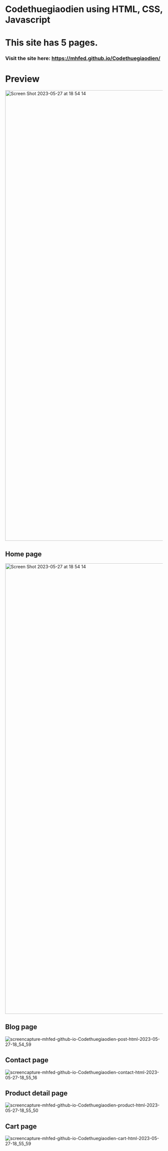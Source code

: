 # Codethuegiaodien using HTML, CSS, Javascript
# This site has 5 pages.
### Visit the site here: https://mhfed.github.io/Codethuegiaodien/

# Preview

<img width="1440" alt="Screen Shot 2023-05-27 at 18 54 14" src="https://github.com/mhfed/Codethuegiaodien/assets/99587167/d39861cb-dcf6-4b3f-8acf-2ed55fccb31d">

## Home page
<img width="1440" alt="Screen Shot 2023-05-27 at 18 54 14" src="https://github.com/mhfed/Codethuegiaodien/assets/99587167/af8cbeb7-2f7a-4179-a150-07e5c428f5e5">

## Blog page

![screencapture-mhfed-github-io-Codethuegiaodien-post-html-2023-05-27-18_54_59](https://github.com/mhfed/Codethuegiaodien/assets/99587167/2385d1f2-6562-47b8-bf21-00d5bac703ff)

## Contact page

![screencapture-mhfed-github-io-Codethuegiaodien-contact-html-2023-05-27-18_55_16](https://github.com/mhfed/Codethuegiaodien/assets/99587167/16eec4c2-0fc4-4463-8905-3d4620af6c28)

## Product detail page

![screencapture-mhfed-github-io-Codethuegiaodien-product-html-2023-05-27-18_55_50](https://github.com/mhfed/Codethuegiaodien/assets/99587167/f575f34b-403c-4c55-ac5f-8ea52f1ba14f)

## Cart page

![screencapture-mhfed-github-io-Codethuegiaodien-cart-html-2023-05-27-18_55_59](https://github.com/mhfed/Codethuegiaodien/assets/99587167/2133ac7d-9636-47a6-b4a2-72a021ea3b8d)
